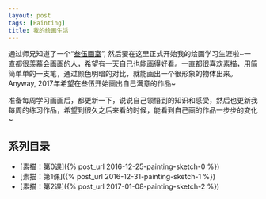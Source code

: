 ```yaml
---
layout: post    
tags: [Painting]
title: 我的绘画生活
---
```


通过师兄知道了一个“[叁伍画室](http://www.art-35.com/)”, 然后要在这里正式开始我的绘画学习生涯啦~一直都很羡慕会画画的人，希望有一天自己也能画得好看。一直都很喜欢素描，用简简单单的一支笔，通过颜色明暗的对比，就能画出一个很形象的物体出来。Anyway, 2017年希望在叁伍开始画出自己满意的作品~

准备每周学习画画后，都更新一下，说说自己领悟到的知识和感受，然后也更新我每周的练习作品，希望到很久之后来看的时候，能看到自己画的作品一步步的变化~

## 系列目录

+ [素描：第0课]({% post_url 2016-12-25-painting-sketch-0 %})
+ [素描：第1课]({% post_url 2016-12-31-painting-sketch-1 %})
+ [素描：第2课]({% post_url 2017-01-08-painting-sketch-2 %})
